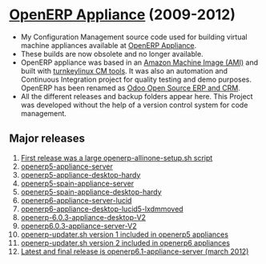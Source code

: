 # [OpenERP Appliance](http://openerpappliance.com) (2009-2012)
- My Configuration Management source code used for building virtual machine appliances available at [OpenERP Appliance](http://openerpappliance.com). 
- These builds are now obsolete and no longer available. 
- OpenERP appliance was based in an [Amazon Machine Image (AMI)](http://docs.aws.amazon.com/AWSEC2/latest/UserGuide/AMIs.html) and built with [turnkeylinux CM tools](https://www.turnkeylinux.org/). It was also an automation and Continuous Integration project for quality testing and demo purposes. OpenERP has been renamed as [Odoo Open Source ERP and CRM](http://www.odoo.com).
- All the different releases and backup folders appear here. This Project was developed without the help of a version control system for code management.

## Major releases
1. [First release was a large openerp-allinone-setup.sh script](https://github.com/inafev/openerpappliance/blob/master/openerp-allinone-setup.sh)
2. [openerp5-appliance-server](https://github.com/inafev/openerpappliance/tree/master/openerp5-appliance-server)
3. [openerp5-appliance-desktop-hardy](https://github.com/inafev/openerpappliance/tree/master/openerp5-appliance-desktop-hardy)
4. [openerp5-spain-appliance-server](https://github.com/inafev/openerpappliance/tree/master/openerp5-spain-appliance-server)
5. [openerp5-spain-appliance-desktop-hardy](https://github.com/inafev/openerpappliance/tree/master/openerp5-spain-appliance-desktop-hardy)
6. [openerp6-appliance-server-lucid](https://github.com/inafev/openerpappliance/tree/master/openerp6-appliance-server-lucid)
7. [openerp6-appliance-desktop-lucid5-lxdmmoved](https://github.com/inafev/openerpappliance/tree/master/openerp6-appliance-desktop-lucid5-lxdmmoved)
8. [openerp-6.0.3-appliance-desktop-V2](https://github.com/inafev/openerpappliance/tree/master/openerp6.0.3-appliance-desktop-V2)
9. [openerp6.0.3-appliance-server-V2](https://github.com/inafev/openerpappliance/tree/master/openerp6.0.3-appliance-server-V2)
10. [openerp-updater.sh version 1 included in openerp5 appliances](https://github.com/inafev/openerpappliance/blob/master/updater/openerp-updater.sh)
11. [openerp-updater.sh version 2 included in openerp6 appliances](https://github.com/inafev/openerpappliance/blob/master/openerp-updaterV2/V6.1/openerp-updater.sh)
12. [Latest and final release is openerp6.1-appliance-server (march 2012)](https://github.com/inafev/openerpappliance/tree/master/openerp6.1-appliance-server)


